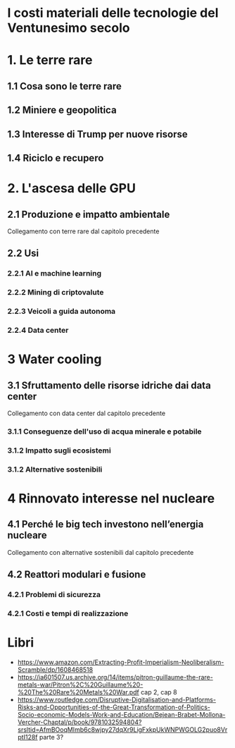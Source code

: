 # I costi materiali delle tecnologie del Ventunesimo secolo

# 1. Le terre rare

## 1.1 Cosa sono le terre rare
## 1.2 Miniere e geopolitica
## 1.3 Interesse di Trump per nuove risorse
## 1.4 Riciclo e recupero
# 2. L'ascesa delle GPU

## 2.1 Produzione e impatto ambientale
Collegamento con terre rare dal capitolo precedente
## 2.2 Usi
### 2.2.1 AI e machine learning
### 2.2.2 Mining di criptovalute
### 2.2.3 Veicoli a guida autonoma
### 2.2.4 Data center
# 3 Water cooling

## 3.1 Sfruttamento delle risorse idriche dai data center
Collegamento con data center dal capitolo precedente
### 3.1.1 Conseguenze dell'uso di acqua minerale e potabile
### 3.1.2 Impatto sugli ecosistemi
### 3.1.2 Alternative sostenibili
# 4 Rinnovato interesse nel nucleare

## 4.1 Perché le big tech investono nell’energia nucleare
Collegamento con alternative sostenibili dal capitolo precedente
## 4.2 Reattori modulari e fusione
### 4.2.1 Problemi di sicurezza
### 4.2.1 Costi e tempi di realizzazione

# Libri
- https://www.amazon.com/Extracting-Profit-Imperialism-Neoliberalism-Scramble/dp/1608468518
- https://ia601507.us.archive.org/14/items/pitron-guillaume-the-rare-metals-war/Pitron%2C%20Guillaume%20-%20The%20Rare%20Metals%20War.pdf cap 2, cap 8
- https://www.routledge.com/Disruptive-Digitalisation-and-Platforms-Risks-and-Opportunities-of-the-Great-Transformation-of-Politics-Socio-economic-Models-Work-and-Education/Bejean-Brabet-Mollona-Vercher-Chaptal/p/book/9781032594804?srsltid=AfmBOoqMImb6c8wjpy27dqXr9LigFxkpUkWNPWGOLG2puo8VrptI128f parte 3?